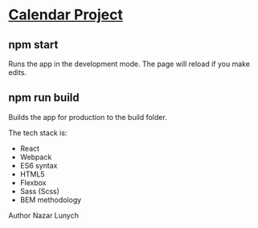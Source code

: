 # [Calendar Project](https://serene-wright-7a06c0.netlify.app)

## npm start

Runs the app in the development mode. The page will reload if you make edits.

## npm run build

Builds the app for production to the build folder.

The tech stack is:

+ React
+ Webpack
+ ES6 syntax
+ HTML5
+ Flexbox
+ Sass (Scss)
+ BEM methodology

Author Nazar Lunych
